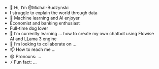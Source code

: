 - 👋 Hi, I’m @Michal-Budzynski
- I struggle to explain the world through data
- 👀 Machine learning and AI enjoyer
- Economist and banking enthusiast
- Full-time dog lover
- 🌱 I’m currently learning ... how to create my own chatbot using Flowise AI and LLama 3 engine
- 💞️ I’m looking to collaborate on ...
- 📫 How to reach me ...
- 😄 Pronouns: ...
- ⚡ Fun fact: ...

<!---
Michal-Budzynski/Michal-Budzynski is a ✨ special ✨ repository because its `README.md` (this file) appears on your GitHub profile.
You can click the Preview link to take a look at your changes.
--->
